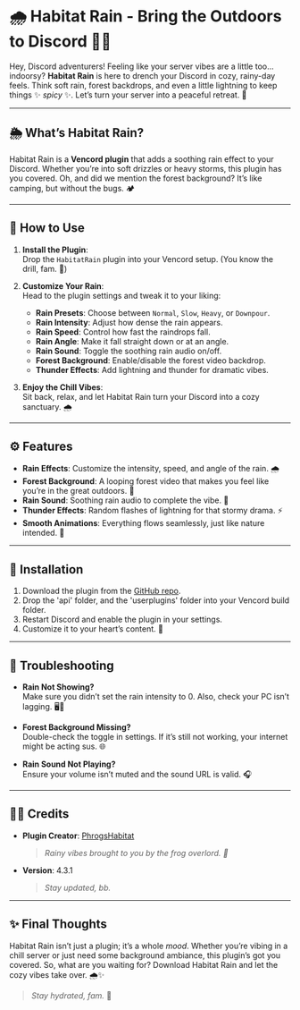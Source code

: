 # 🌧️ Habitat Rain - Bring the Outdoors to Discord 🌲✨

Hey, Discord adventurers! Feeling like your server vibes are a little too... indoorsy? **Habitat Rain** is here to drench your Discord in cozy, rainy-day feels. Think soft rain, forest backdrops, and even a little lightning to keep things ✨ *spicy* ✨. Let’s turn your server into a peaceful retreat. 🌿

---

## 🌦️ What’s Habitat Rain?

Habitat Rain is a **Vencord plugin** that adds a soothing rain effect to your Discord. Whether you’re into soft drizzles or heavy storms, this plugin has you covered. Oh, and did we mention the forest background? It’s like camping, but without the bugs. 🏕️

---

## 🔧 How to Use

1. **Install the Plugin**:  
   Drop the `HabitatRain` plugin into your Vencord setup. (You know the drill, fam. 👀)

2. **Customize Your Rain**:  
   Head to the plugin settings and tweak it to your liking:
   - **Rain Presets**: Choose between `Normal`, `Slow`, `Heavy`, or `Downpour`.
   - **Rain Intensity**: Adjust how dense the rain appears.
   - **Rain Speed**: Control how fast the raindrops fall.
   - **Rain Angle**: Make it fall straight down or at an angle.
   - **Rain Sound**: Toggle the soothing rain audio on/off.
   - **Forest Background**: Enable/disable the forest video backdrop.
   - **Thunder Effects**: Add lightning and thunder for dramatic vibes.

3. **Enjoy the Chill Vibes**:  
   Sit back, relax, and let Habitat Rain turn your Discord into a cozy sanctuary. 🌧️

---

## ⚙️ Features

- **Rain Effects**: Customize the intensity, speed, and angle of the rain. 🌧️
- **Forest Background**: A looping forest video that makes you feel like you’re in the great outdoors. 🌲
- **Rain Sound**: Soothing rain audio to complete the vibe. 🎵
- **Thunder Effects**: Random flashes of lightning for that stormy drama. ⚡
- **Smooth Animations**: Everything flows seamlessly, just like nature intended. 🌊

---

## 🚀 Installation

1. Download the plugin from the [GitHub repo](https://github.com/PhrogsHabitat/HabitatRain).
2. Drop the 'api' folder, and the 'userplugins' folder into your Vencord build folder.
3. Restart Discord and enable the plugin in your settings.
4. Customize it to your heart’s content. 💖

---

## 🛑 Troubleshooting

- **Rain Not Showing?**  
  Make sure you didn’t set the rain intensity to 0. Also, check your PC isn’t lagging. 🖥️💨

- **Forest Background Missing?**  
  Double-check the toggle in settings. If it’s still not working, your internet might be acting sus. 🌐

- **Rain Sound Not Playing?**  
  Ensure your volume isn’t muted and the sound URL is valid. 🎧

---

## 🧑‍🚀 Credits

- **Plugin Creator**: [PhrogsHabitat](https://github.com/PhrogsHabitat)  
  > *Rainy vibes brought to you by the frog overlord. 🐸*

- **Version**: 4.3.1  
  > *Stay updated, bb.*  

---

## ✨ Final Thoughts

Habitat Rain isn’t just a plugin; it’s a whole *mood*. Whether you’re vibing in a chill server or just need some background ambiance, this plugin’s got you covered. So, what are you waiting for? Download Habitat Rain and let the cozy vibes take over. 🌧️✨

> *Stay hydrated, fam.* 🚿
